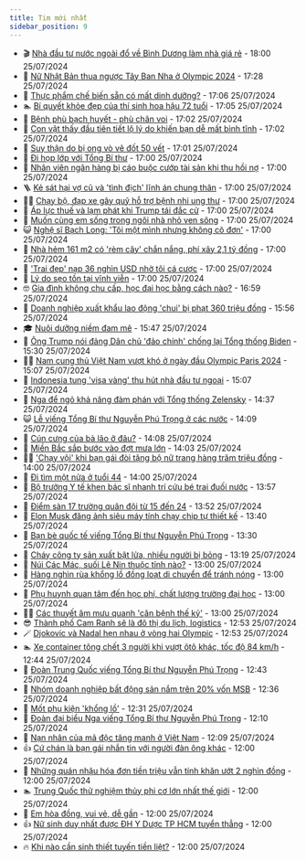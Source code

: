 ```yaml
---
title: Tim mới nhất
sidebar_position: 9
---
```


<!-- vnexpress-tin-moi-nhat:START -->
- 🎬 [Nhà đầu tư nước ngoài đổ về Bình Dương làm nhà giá rẻ](https://vnexpress.net/nha-dau-tu-nuoc-ngoai-do-ve-binh-duong-lam-nha-gia-re-4773935.html) - 18:00 25/07/2024
- 🐎 [Nữ Nhật Bản thua ngược Tây Ban Nha ở Olympic 2024](https://vnexpress.net/nu-nhat-ban-thua-nguoc-tay-ban-nha-o-olympic-2024-4774260.html) - 17:28 25/07/2024
- 🦍 [Thực phẩm chế biến sẵn có mất dinh dưỡng?](https://vnexpress.net/thuc-pham-che-bien-san-co-mat-dinh-duong-4774210.html) - 17:06 25/07/2024
- 🏊 [Bí quyết khỏe đẹp của thí sinh hoa hậu 72 tuổi](https://vnexpress.net/bi-quyet-khoe-dep-cua-thi-sinh-hoa-hau-72-tuoi-4774182.html) - 17:05 25/07/2024
- 🎊 [Bệnh phù bạch huyết - phù chân voi](https://vnexpress.net/benh-phu-bach-huyet-phu-chan-voi-4773838.html) - 17:02 25/07/2024
- 🎃 [Con vật thấy đầu tiên tiết lộ lý do khiến bạn dễ mất bình tĩnh](https://vnexpress.net/con-vat-thay-dau-tien-tiet-lo-ly-do-khien-ban-de-mat-binh-tinh-4773355.html) - 17:02 25/07/2024
- 🧰 [Suy thận do bị ong vò vẽ đốt 50 vết](https://vnexpress.net/suy-than-do-bi-ong-vo-ve-dot-50-vet-4774192.html) - 17:01 25/07/2024
- 🔭 [Đi họp lớp với Tổng Bí thư](https://vnexpress.net/di-hop-lop-voi-tong-bi-thu-4774259.html) - 17:00 25/07/2024
- 🫶 [Nhân viên ngân hàng bị cáo buộc cướp tài sản khi thu hồi nợ](https://vnexpress.net/nhan-vien-ngan-hang-bi-cao-buoc-cuop-tai-san-khi-thu-hoi-no-4774228.html) - 17:00 25/07/2024
- 🪜 [Kẻ sát hại vợ cũ và &#39;tình địch&#39; lĩnh án chung thân](https://vnexpress.net/ke-sat-hai-vo-cu-va-tinh-dich-linh-an-chung-than-4774209.html) - 17:00 25/07/2024
- 👨‍🏫 [Chạy bộ, đạp xe gây quỹ hỗ trợ bệnh nhi ung thư](https://vnexpress.net/chay-bo-dap-xe-gay-quy-ho-tro-benh-nhi-ung-thu-4774162.html) - 17:00 25/07/2024
- 🎊 [Áp lực thuế và lạm phát khi Trump tái đắc cử](https://vnexpress.net/ap-luc-thue-va-lam-phat-khi-trump-tai-dac-cu-4774143.html) - 17:00 25/07/2024
- 🎊 [Muốn cùng em sống trong ngôi nhà nhỏ ven sông](https://vnexpress.net/muon-cung-em-song-trong-ngoi-nha-nho-ven-song-4774137.html) - 17:00 25/07/2024
- 😺 [Nghệ sĩ Bạch Long: &#39;Tôi một mình nhưng không cô đơn&#39;](https://vnexpress.net/nghe-si-bach-long-toi-mot-minh-nhung-khong-co-don-4774027.html) - 17:00 25/07/2024
- 🐘 [Nhà hẻm 161 m2 có &#39;rèm cây&#39; chắn nắng, phí xây 2,1 tỷ đồng](https://vnexpress.net/nha-hem-161-m2-co-rem-cay-chan-nang-phi-xay-2-1-ty-dong-4773977.html) - 17:00 25/07/2024
- 🌁 [&#39;Trai đẹp&#39; nạp 36 nghìn USD nhờ tôi cá cược](https://vnexpress.net/trai-dep-nap-36-nghin-usd-nho-toi-ca-cuoc-4773960.html) - 17:00 25/07/2024
- 🐲 [Lý do sẹo tồn tại vĩnh viễn](https://vnexpress.net/ly-do-seo-ton-tai-vinh-vien-4773881.html) - 17:00 25/07/2024
- 🤓 [Gia đình không chu cấp, học đại học bằng cách nào?](https://vnexpress.net/gia-dinh-khong-chu-cap-hoc-dai-hoc-bang-cach-nao-4770389.html) - 16:59 25/07/2024
- 💪 [Doanh nghiệp xuất khẩu lao động &#39;chui&#39; bị phạt 360 triệu đồng](https://vnexpress.net/doanh-nghiep-xuat-khau-lao-dong-chui-bi-phat-360-trieu-dong-4774224.html) - 15:56 25/07/2024
- 🎓 [Nuôi dưỡng niềm đam mê](https://vnexpress.net/nuoi-duong-niem-dam-me-4774257.html) - 15:47 25/07/2024
- 🫣 [Ông Trump nói đảng Dân chủ &#39;đảo chính&#39; chống lại Tổng thống Biden](https://vnexpress.net/ong-trump-noi-dang-dan-chu-dao-chinh-chong-lai-tong-thong-biden-4774236.html) - 15:30 25/07/2024
- 🧑‍💻 [Nam cung thủ Việt Nam vượt khó ở ngày đầu Olympic Paris 2024](https://vnexpress.net/nam-cung-thu-viet-nam-vuot-kho-o-ngay-dau-olympic-paris-2024-4774235.html) - 15:07 25/07/2024
- 🐲 [Indonesia tung &#39;visa vàng&#39; thu hút nhà đầu tư ngoại](https://vnexpress.net/indonesia-tung-visa-vang-thu-hut-nha-dau-tu-ngoai-4774198.html) - 15:07 25/07/2024
- 🌝 [Nga để ngỏ khả năng đàm phán với Tổng thống Zelensky](https://vnexpress.net/nga-de-ngo-kha-nang-dam-phan-voi-tong-thong-zelensky-4774223.html) - 14:37 25/07/2024
- 😺 [Lễ viếng Tổng Bí thư Nguyễn Phú Trọng ở các nước](https://vnexpress.net/le-vieng-tong-bi-thu-nguyen-phu-trong-o-cac-nuoc-4774234.html) - 14:09 25/07/2024
- 🐎 [Cún cưng của bà lão ở đâu?](https://vnexpress.net/cun-cung-cua-ba-lao-o-dau-4773734.html) - 14:08 25/07/2024
- 🎡 [Miền Bắc sắp bước vào đợt mưa lớn](https://vnexpress.net/mien-bac-sap-buoc-vao-dot-mua-lon-4774213.html) - 14:03 25/07/2024
- 👨‍🏫 [&#39;Chạy vội&#39; khi bạn gái đòi tặng bộ nữ trang hàng trăm triệu đồng](https://vnexpress.net/chay-voi-khi-ban-gai-doi-tang-bo-nu-trang-hang-tram-trieu-dong-4774216.html) - 14:00 25/07/2024
- 🦆 [Đi tìm một nửa ở tuổi 44](https://vnexpress.net/di-tim-mot-nua-o-tuoi-44-4773873.html) - 14:00 25/07/2024
- 🚦 [Bộ trưởng Y tế khen bác sĩ nhanh trí cứu bé trai đuối nước](https://vnexpress.net/bo-truong-y-te-khen-bac-si-nhanh-tri-cuu-be-trai-duoi-nuoc-4774226.html) - 13:57 25/07/2024
- 💫 [Điểm sàn 17 trường quân đội từ 15 đến 24](https://vnexpress.net/diem-san-17-truong-quan-doi-tu-15-den-24-4774229.html) - 13:52 25/07/2024
- 🎉 [Elon Musk đăng ảnh siêu máy tính chạy chip tự thiết kế](https://vnexpress.net/elon-musk-dang-anh-sieu-may-tinh-chay-chip-tu-thiet-ke-4774147.html) - 13:40 25/07/2024
- 🌋 [Bạn bè quốc tế viếng Tổng Bí thư Nguyễn Phú Trọng](https://vnexpress.net/ban-be-quoc-te-vieng-tong-bi-thu-nguyen-phu-trong-4774037.html) - 13:30 25/07/2024
- 🤖 [Cháy công ty sản xuất bật lửa, nhiều người bị bỏng](https://vnexpress.net/chay-cong-ty-san-xuat-bat-lua-nhieu-nguoi-bi-bong-4774219.html) - 13:19 25/07/2024
- 🦏 [Núi Các Mác, suối Lê Nin thuộc tỉnh nào?](https://vnexpress.net/nui-cac-mac-suoi-le-nin-thuoc-tinh-nao-4774188.html) - 13:00 25/07/2024
- 🦩 [Hàng nghìn rùa khổng lồ đồng loạt di chuyển để tránh nóng](https://vnexpress.net/hang-nghin-rua-khong-lo-dong-loat-di-chuyen-de-tranh-nong-4773500.html) - 13:00 25/07/2024
- 👺 [Phụ huynh quan tâm đến học phí, chất lượng trường đại học](https://vnexpress.net/phu-huynh-quan-tam-den-hoc-phi-chat-luong-truong-dai-hoc-4774218.html) - 13:00 25/07/2024
- 🧑‍🏫 [Các thuyết âm mưu quanh &#39;căn bệnh thế kỷ&#39;](https://vnexpress.net/cac-thuyet-am-muu-quanh-can-benh-the-ky-4774091.html) - 13:00 25/07/2024
- 😎 [Thành phố Cam Ranh sẽ là đô thị du lịch, logistics](https://vnexpress.net/thanh-pho-cam-ranh-se-la-do-thi-du-lich-logistics-4774196.html) - 12:53 25/07/2024
- 🪄 [Djokovic và Nadal hẹn nhau ở vòng hai Olympic](https://vnexpress.net/djokovic-va-nadal-hen-nhau-o-vong-hai-olympic-4774225.html) - 12:53 25/07/2024
- 🏊 [Xe container tông chết 3 người khi vượt ôtô khác, tốc độ 84 km/h](https://vnexpress.net/xe-container-tong-chet-3-nguoi-khi-vuot-oto-khac-toc-do-84-km-h-4774221.html) - 12:44 25/07/2024
- 💃 [Đoàn Trung Quốc viếng Tổng Bí thư Nguyễn Phú Trọng](https://vnexpress.net/doan-trung-quoc-vieng-tong-bi-thu-nguyen-phu-trong-4774154.html) - 12:43 25/07/2024
- 🦆 [Nhóm doanh nghiệp bất động sản nắm trên 20% vốn MSB](https://vnexpress.net/nhom-doanh-nghiep-bat-dong-san-nam-tren-20-von-msb-4774152.html) - 12:36 25/07/2024
- 🎊 [Mốt phụ kiện &#39;khổng lồ&#39;](https://vnexpress.net/mot-phu-kien-khong-lo-4773687.html) - 12:31 25/07/2024
- 👺 [Đoàn đại biểu Nga viếng Tổng Bí thư Nguyễn Phú Trọng](https://vnexpress.net/doan-dai-bieu-nga-vieng-tong-bi-thu-nguyen-phu-trong-4774208.html) - 12:10 25/07/2024
- 🎡 [Nạn nhân của mã độc tăng mạnh ở Việt Nam](https://vnexpress.net/nan-nhan-cua-ma-doc-tang-manh-o-viet-nam-4774107.html) - 12:09 25/07/2024
- 👍 [Cứ chán là bạn gái nhắn tin với người đàn ông khác](https://vnexpress.net/cu-chan-la-ban-gai-nhan-tin-voi-nguoi-dan-ong-khac-4774205.html) - 12:00 25/07/2024
- 🐎 [Những quán nhậu hóa đơn tiền triệu vẫn tính khăn ướt 2 nghìn đồng](https://vnexpress.net/nhung-quan-nhau-hoa-don-tien-trieu-van-tinh-khan-uot-2-nghin-dong-4774125.html) - 12:00 25/07/2024
- 🏊 [Trung Quốc thử nghiệm thủy phi cơ lớn nhất thế giới](https://vnexpress.net/trung-quoc-thu-nghiem-thuy-phi-co-lon-nhat-the-gioi-4773883.html) - 12:00 25/07/2024
- 🦩 [Em hòa đồng, vui vẻ, dễ gần](https://vnexpress.net/em-hoa-dong-vui-ve-de-gan-4773874.html) - 12:00 25/07/2024
- 👍 [Nữ sinh duy nhất được ĐH Y Dược TP HCM tuyển thẳng](https://vnexpress.net/nu-sinh-duy-nhat-duoc-dh-y-duoc-tp-hcm-tuyen-thang-4773568.html) - 12:00 25/07/2024
- 🔥 [Khi nào cần sinh thiết tuyến tiền liệt?](https://vnexpress.net/khi-nao-can-sinh-thiet-tuyen-tien-liet-4774135.html) - 12:00 25/07/2024<!-- vnexpress-tin-moi-nhat:END -->
